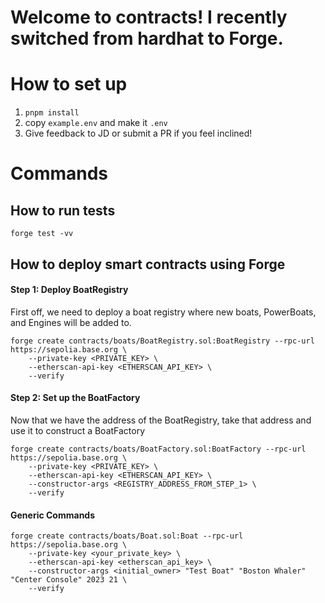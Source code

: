# Welcome to contracts! I recently switched from hardhat to Forge.

# How to set up

1. `pnpm install`
2. copy `example.env` and make it `.env`
3. Give feedback to JD or submit a PR if you feel inclined!

# Commands

## How to run tests

`forge test -vv`

## How to deploy smart contracts using Forge

#### Step 1: Deploy BoatRegistry

First off, we need to deploy a boat registry where new boats, PowerBoats, and Engines will be added to.

```
forge create contracts/boats/BoatRegistry.sol:BoatRegistry --rpc-url https://sepolia.base.org \
    --private-key <PRIVATE_KEY> \
    --etherscan-api-key <ETHERSCAN_API_KEY> \
    --verify

```

#### Step 2: Set up the BoatFactory

Now that we have the address of the BoatRegistry, take that address and use it to construct a BoatFactory

```
forge create contracts/boats/BoatFactory.sol:BoatFactory --rpc-url https://sepolia.base.org \
    --private-key <PRIVATE_KEY> \
    --etherscan-api-key <ETHERSCAN_API_KEY> \
    --constructor-args <REGISTRY_ADDRESS_FROM_STEP_1> \
    --verify

```

#### Generic Commands

```
forge create contracts/boats/Boat.sol:Boat --rpc-url https://sepolia.base.org \
    --private-key <your_private_key> \
    --etherscan-api-key <etherscan_api_key> \
    --constructor-args <initial_owner> "Test Boat" "Boston Whaler" "Center Console" 2023 21 \
    --verify


```
